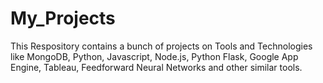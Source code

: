 # My_Projects

This Respository contains a bunch of projects on Tools and Technologies like MongoDB, Python, Javascript, Node.js, Python Flask, Google App Engine, Tableau, Feedforward Neural Networks and other similar tools.
